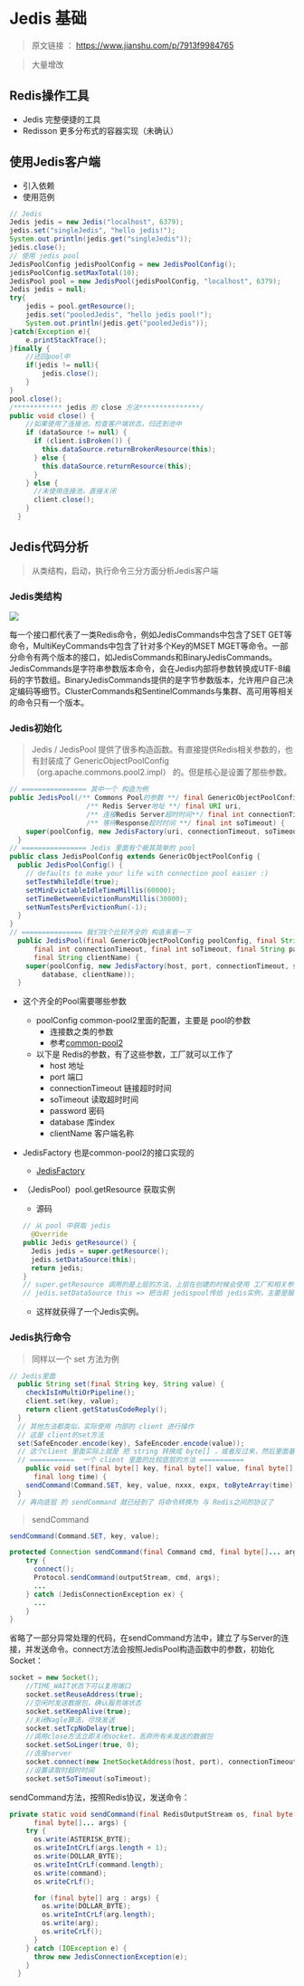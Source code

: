 # Jedis 基础

> 原文链接 ： https://www.jianshu.com/p/7913f9984765

> 大量增改

## Redis操作工具

- Jedis 完整便捷的工具
- Redisson 更多分布式的容器实现（未确认）

## 使用Jedis客户端

- 引入依赖
- 使用范例

```java
// Jedis
Jedis jedis = new Jedis("localhost", 6379);
jedis.set("singleJedis", "hello jedis!");
System.out.println(jedis.get("singleJedis"));
jedis.close();
// 使用 jedis pool
JedisPoolConfig jedisPoolConfig = new JedisPoolConfig();
jedisPoolConfig.setMaxTotal(10);
JedisPool pool = new JedisPool(jedisPoolConfig, "localhost", 6379);
Jedis jedis = null;
try{
    jedis = pool.getResource();
    jedis.set("pooledJedis", "hello jedis pool!");
    System.out.println(jedis.get("pooledJedis"));
}catch(Exception e){
    e.printStackTrace();
}finally {
    //还回pool中
    if(jedis != null){
        jedis.close();
    }
}
pool.close();
/************ jedis 的 close 方法***************/
public void close() {
    //如果使用了连接池，检查客户端状态，归还到池中
    if (dataSource != null) {
      if (client.isBroken()) {
        this.dataSource.returnBrokenResource(this);
      } else {
        this.dataSource.returnResource(this);
      }
    } else {
      //未使用连接池，直接关闭
      client.close();
    }
  }
```

## Jedis代码分析

> 从类结构，启动，执行命令三分方面分析Jedis客户端

### Jedis类结构

![](./res/01.webp)

每一个接口都代表了一类Redis命令，例如JedisCommands中包含了SET GET等命令，MultiKeyCommands中包含了针对多个Key的MSET MGET等命令。一部分命令有两个版本的接口，如JedisCommands和BinaryJedisCommands。JedisCommands是字符串参数版本命令，会在Jedis内部将参数转换成UTF-8编码的字节数组。BinaryJedisCommands提供的是字节参数版本，允许用户自己决定编码等细节。ClusterCommands和SentinelCommands与集群、高可用等相关的命令只有一个版本。

### Jedis初始化

> Jedis / JedisPool 提供了很多构造函数。有直接提供Redis相关参数的，也有封装成了 GenericObjectPoolConfig（org.apache.commons.pool2.impl） 的。但是核心是设置了那些参数。

```java
// ================ 其中一个 构造为例
public JedisPool(/** Commons Pool的参数 **/ final GenericObjectPoolConfig poolConfig,
                   /** Redis Server地址 **/ final URI uri,
                   /** 连接Redis Server超时时间**/ final int connectionTimeout,
                   /** 等待Response超时时间 **/ final int soTimeout) {
    super(poolConfig, new JedisFactory(uri, connectionTimeout, soTimeout, null));
  }
// ================ Jedis 里面有个极其简单的 pool
public class JedisPoolConfig extends GenericObjectPoolConfig {
  public JedisPoolConfig() {
    // defaults to make your life with connection pool easier :)
    setTestWhileIdle(true);
    setMinEvictableIdleTimeMillis(60000);
    setTimeBetweenEvictionRunsMillis(30000);
    setNumTestsPerEvictionRun(-1);
  }
}
// =============== 我们找个比较齐全的 构造来看一下
  public JedisPool(final GenericObjectPoolConfig poolConfig, final String host, int port,
      final int connectionTimeout, final int soTimeout, final String password, final int database,
      final String clientName) {
    super(poolConfig, new JedisFactory(host, port, connectionTimeout, soTimeout, password,
        database, clientName));
  }
```
- 这个齐全的Pool需要哪些参数
    - poolConfig common-pool2里面的配置，主要是 pool的参数
        - 连接数之类的参数
        - 参考[common-pool2](../../001.ProgrammingLanguage/Java/08-org.apache.common-pool2/common-pool2基础介绍.md)
    - 以下是 Redis的参数，有了这些参数，工厂就可以工作了
        - host 地址
        - port 端口
        - connectionTimeout 链接超时时间
        - soTimeout 读取超时时间
        - password 密码
        - database 库index
        - clientName 客户端名称
- JedisFactory 也是common-pool2的接口实现的
    - [JedisFactory](./JedisFactory.md)

- （JedisPool）pool.getResource 获取实例
    - 源码
  ```java
  // 从 pool 中获取 jedis
    @Override
  public Jedis getResource() {
    Jedis jedis = super.getResource();
    jedis.setDataSource(this);
    return jedis;
  }
  // super.getResource 调用的是上层的方法，上层在创建的时候会使用 工厂和相关参数初始化一个 pool
  // jedis.setDataSource this => 把当前 jedispool传给 jedis实例，主要是服务于连接关闭 ： 不是真的关闭，而是把链接还给 连接池。
  ```
    - 这样就获得了一个Jedis实例。
  
### Jedis执行命令

> 同样以一个 set 方法为例
```java
// Jedis里面
  public String set(final String key, String value) {
    checkIsInMultiOrPipeline();
    client.set(key, value);
    return client.getStatusCodeReply();
  }
  // 其他方法都类似，实际使用 内部的 client 进行操作
  // 这是 client的set方法
  set(SafeEncoder.encode(key), SafeEncoder.encode(value));
  // 这个client 里面实际上就是 把 string 转换成 byte[] ，或者反过来，然后里面基本涵盖了所有的 基础操作。
  // ===========  一个 client 里面的比较底层的方法 ===========
    public void set(final byte[] key, final byte[] value, final byte[] nxxx, final byte[] expx,
      final long time) {
    sendCommand(Command.SET, key, value, nxxx, expx, toByteArray(time));
  }
  // 再向底层 的 sendCommand 就已经到了 将命令转换为 与 Redis之间的协议了
```

> sendCommand

```java
sendCommand(Command.SET, key, value);

protected Connection sendCommand(final Command cmd, final byte[]... args) {
    try {
      connect();
      Protocol.sendCommand(outputStream, cmd, args);
      ...
    } catch (JedisConnectionException ex) {
      ...
    }
}
```
省略了一部分异常处理的代码，在sendCommand方法中，建立了与Server的连接，并发送命令。connect方法会按照JedisPool构造函数中的参数，初始化Socket：
```java
socket = new Socket();
    //TIME_WAIT状态下可以复用端口
    socket.setReuseAddress(true);
    //空闲时发送数据包，确认服务端状态
    socket.setKeepAlive(true);
    //关闭Nagle算法，尽快发送
    socket.setTcpNoDelay(true);
    //调用close方法立即关闭socket，丢弃所有未发送的数据包
    socket.setSoLinger(true, 0);
    //连接server
    socket.connect(new InetSocketAddress(host, port), connectionTimeout);
    //设置读取时超时时间
    socket.setSoTimeout(soTimeout);
```
sendCommand方法，按照Redis协议，发送命令：
```java
private static void sendCommand(final RedisOutputStream os, final byte[] command,
      final byte[]... args) {
    try {
      os.write(ASTERISK_BYTE);
      os.writeIntCrLf(args.length + 1);
      os.write(DOLLAR_BYTE);
      os.writeIntCrLf(command.length);
      os.write(command);
      os.writeCrLf();

      for (final byte[] arg : args) {
        os.write(DOLLAR_BYTE);
        os.writeIntCrLf(arg.length);
        os.write(arg);
        os.writeCrLf();
      }
    } catch (IOException e) {
      throw new JedisConnectionException(e);
    }
  }
```